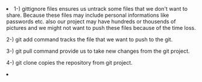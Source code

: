 <li>
1-) gittignore files ensures us untrack some files that we don't want to share. Because these files may include personal informations like passwords etc. also our project may have hundreds or thousends of pictures and we might not want to push these files because of the time loss.

2-) git add command tracks the file that we want to push to the git.

3-) git pull command provide us to take new changes from the git project.

4-) git clone copies the repository from git project.
<li>

<!--All questions has answered at 11.09-->


